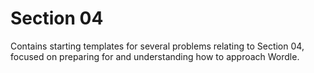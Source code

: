 # Section 04
Contains starting templates for several problems relating to Section 04, focused on preparing for and understanding how to approach Wordle.
